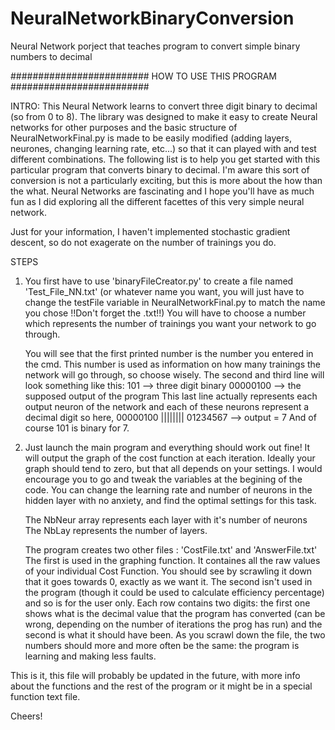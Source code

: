 # NeuralNetworkBinaryConversion
Neural Network porject that teaches program to convert simple binary numbers to decimal

######################### HOW TO USE THIS PROGRAM #########################

INTRO:
This Neural Network learns to convert three digit binary to decimal (so from
0 to 8). The library was designed to make it easy to create Neural networks
for other purposes and the basic structure of NeuralNetworkFinal.py is made
to be easily modified (adding layers, neurones, changing learning rate, etc...)
so that it can played with and test different combinations. The following 
list is to help you get started with this particular program that converts binary
to decimal. I'm aware this sort of conversion is not a particularly exciting, 
but this is more about the how than the what. Neural Networks are fascinating
and I hope you'll have as much fun as I did exploring all the different facettes
of this very simple neural network.

Just for your information, I haven't implemented stochastic gradient descent, so 
do not exagerate on the number of trainings you do.

STEPS

1.	You first have to use 'binaryFileCreator.py' to create a file named 'Test_File_NN.txt' 
	(or whatever name you want, you will just have to change the testFile variable in 
	NeuralNetworkFinal.py to match the name you chose !!Don't forget the .txt!!)
	You will have to choose a number which represents the number of trainings you want
	your network to go through.

	You will see that the first printed number is the number you entered in the cmd.
	This number is used as information on how many trainings the network will go 
	through, so choose wisely.
	The second and third line will look something like this:
			101	  --> three digit binary
			00000100  --> the supposed output of the program
	This last line actually represents each output neuron of the network and each of these
	neurons represent a decimal digit so here,
	00000100
	||||||||
	01234567
	--> output = 7
	And of course 101 is binary for 7.

2.	Just launch the main program and everything should work out fine! It will output the
	graph of the cost function at each iteration. Ideally your graph should tend to zero, but that
	all depends on your settings. I would encourage you to go and tweak the variables at the 
	begining of the code. You can change the learning rate and number of neurons in the hidden
	layer with no anxiety, and find the optimal settings for this task. 

	The NbNeur array represents each layer with it's number of neurons
	The NbLay represents the number of layers.

	The program creates two other files : 'CostFile.txt' and 'AnswerFile.txt'
	The first is used in the graphing function. It containes all the raw values of your individual
	Cost Function. You should see by scrawling it down that it goes towards 0, exactly as we want it.
	The second isn't used in the program (though it could be used to calculate efficiency percentage)
	and so is for the user only. Each row contains two digits: the first one shows what is the decimal
	value that the program has converted (can be wrong, depending on the number of iterations the 
	prog has run) and the second is what it should have been. As you scrawl down the file, the two numbers
	should more and more often be the same: the program is learning and making less faults.

This is it, this file will probably be updated in the future, with more info about the functions
and the rest of the program or it might be in a special function text file.

Cheers!
